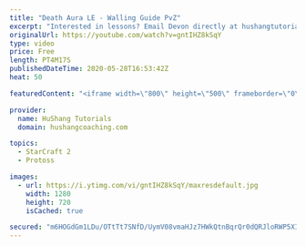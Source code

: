 ```yaml
---
title: "Death Aura LE - Walling Guide PvZ"
excerpt: "Interested in lessons? Email Devon directly at hushangtutorials@outlook.com ------------------------------------------------------------------------------------------------------- Want to support HuShang Tutorials directly? Patreon is a website where you can contribute a monthly donation that will help"
originalUrl: https://youtube.com/watch?v=gntIHZ8kSqY
type: video
price: Free
length: PT4M17S
publishedDateTime: 2020-05-28T16:53:42Z
heat: 50

featuredContent: "<iframe width=\"800\" height=\"500\" frameborder=\"0\" src=\"https://www.youtube.com/embed/gntIHZ8kSqY\" allow=\"accelerometer; autoplay; encrypted-media; gyroscope; picture-in-picture\" allowfullscreen></iframe>"

provider:
  name: HuShang Tutorials
  domain: hushangcoaching.com

topics:
  - StarCraft 2
  - Protoss

images:
  - url: https://i.ytimg.com/vi/gntIHZ8kSqY/maxresdefault.jpg
    width: 1280
    height: 720
    isCached: true

secured: "m6HOGdGm1LDu/OTtTt7SNfD/UymV08vmaHJz7HWkQtnBqrQr0dQRJloRWP5XIEijtWK/JrDRw+jIdD9SZ+3AOJX1BtSx0MzWnU6QuNXh0wYzE0FXimgE9ypzWS8hh59AgivWcD+5TbsmoGR/ZCdv9ZQy9vybbxKdoRBDiazWpAU3Zd1tK0xcVKOB9XwOXRiwuLwNn6ilPnib5rsRx5Q1e/wkgxFE9QsMNoeNThHm8iAupEWnG6M1otAkr3k8T9l1SUXMI6reTzkOCzLvPpX4Gni1wY6osGPTDDgm4NtuL8D5iOQN3TuxV8Ulmb6ZyFgQVAmSHLkCUQh/LL6VMETsBY+WvPqMhcMXLbFOrKnW6EcnHyZOzbzpe8tg8Ttv82Mk1hSiFF3XHh8NrqICk88Nyu+Ap+mZk9oiMPJ1VIFs/Qw=;MwC5fdkom10w417cF2FJvQ=="
---
```


